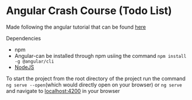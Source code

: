 # Angular Crash Course (Todo List)
Made following the angular tutorial that can be found [here](https://www.youtube.com/watch?v=Fdf5aTYRW0E)

Dependencies
- npm
- Angular-can be installed through npm usiing the command `npm install -g @angular/cli`
- [NodeJS](https://nodejs.org/en/)

To start the project from the root directory of the project run the command `ng serve --open`(which would directly open on your browser) or `ng serve` and navigate to [localhost:4200](localhost:4200) in your browser



